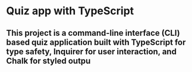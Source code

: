 # Quiz app with TypeScript

## This project is a command-line interface (CLI) based quiz application built with TypeScript for type safety, Inquirer for user interaction, and Chalk for styled outpu